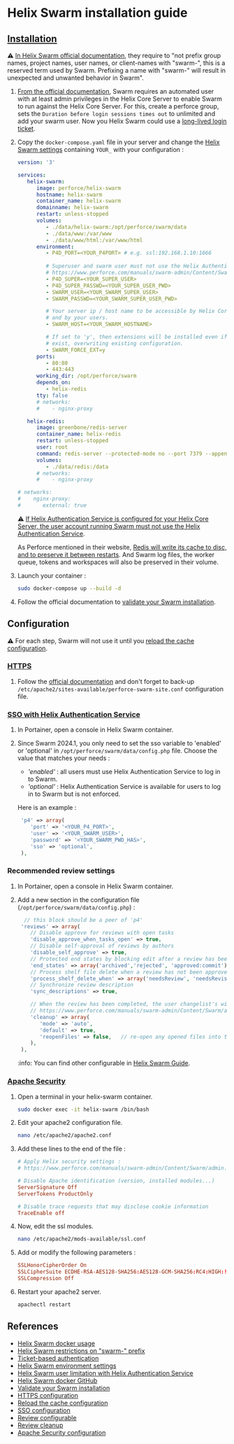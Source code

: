 # Helix Swarm installation guide

## [Installation](https://www.perforce.com/manuals/swarm-admin/Content/Swarm/docker-container.html#Run_Swarm_using_a_Docker_container)

:warning: [In Helix Swarm official documentation](https://www.perforce.com/manuals/swarm-admin/Content/Swarm/chapter.setup.html), they require to "not prefix group names, project names, user names, or client-names with "swarm-", this is a reserved term used by Swarm. Prefixing a name with "swarm-" will result in unexpected and unwanted behavior in Swarm".

1. [From the official documentation](https://www.perforce.com/manuals/swarm-admin/Content/Swarm/setup.dependencies.html#Helix_Core_Server_automated_user_requirements_for_Swarm), Swarm requires an automated user with at least admin privileges in the Helix Core Server to enable Swarm to run against the Helix Core Server. For this, create a perforce group, sets the `Duration before login sessions times out` to unlimited and add your swarm user. Now you Helix Swarm could use a [long-lived login ticket](https://www.perforce.com/manuals/p4sag/Content/P4SAG/superuser.basic.auth.tickets.html).

2. Copy the `docker-compose.yaml` file in your server and change the [Helix Swarm settings](https://www.perforce.com/manuals/swarm-admin/Content/Swarm/docker-container.html#Advanced_configuration_options) containing `YOUR_` with your configuration :

   ```yaml
   version: '3'

   services:
      helix-swarm:
         image: perforce/helix-swarm
         hostname: helix-swarm
         container_name: helix-swarm
         domainname: helix-swarm
         restart: unless-stopped
         volumes:
            - ./data/helix-swarm:/opt/perforce/swarm/data
            - ./data/www:/var/www
            - ./data/www/html:/var/www/html
         environment:
            - P4D_PORT=<YOUR_P4PORT> # e.g. ssl:192.168.1.10:1666
            
            # Superuser and swarm user must not use the Helix Authentication Service :
            # https://www.perforce.com/manuals/swarm-admin/Content/Swarm/setup.dependencies.html#Helix_Core_Server_automated_user_requirements_for_Swarm
            - P4D_SUPER=<YOUR_SUPER_USER>
            - P4D_SUPER_PASSWD=<YOUR_SUPER_USER_PWD>
            - SWARM_USER=<YOUR_SWARM_SUPER_USER>
            - SWARM_PASSWD=<YOUR_SWARM_SUPER_USER_PWD>

            # Your server ip / host name to be accessible by Helix Core server (e.g 192.168.1.101 or helix-swarm)
            # and by your users.
            - SWARM_HOST=<YOUR_SWARM_HOSTNAME>

            # If set to 'y', then extensions will be installed even if they already
            # exist, overwriting existing configuration.
            - SWARM_FORCE_EXT=y
         ports:
            - 80:80
            - 443:443
         working_dir: /opt/perforce/swarm
         depends_on:
            - helix-redis
         tty: false
         # networks:
         #    - nginx-proxy

      helix-redis:
         image: greenbone/redis-server
         container_name: helix-redis
         restart: unless-stopped
         user: root
         command: redis-server --protected-mode no --port 7379 --appendonly yes
         volumes:
            - ./data/redis:/data
         # networks:
         #    - nginx-proxy

   # networks:
   #    nginx-proxy:
   #       external: true
   ```

   :warning: [If Helix Authentication Service is configured for your Helix Core Server, the user account running Swarm must not use the Helix Authentication Service](https://www.perforce.com/manuals/swarm-admin/Content/Swarm/setup.dependencies.html#Helix_Core_Server_automated_user_requirements_for_Swarm).

   As Perforce mentioned in their website, [Redis will write its cache to disc, and to preserve it between restarts](https://github.com/perforce/helix-swarm-docker/tree/main?tab=readme-ov-file#persisting-containers-production). And Swarm log files, the worker queue, tokens and workspaces will also be preserved in their volume.

3. Launch your container :

   ```bash
   sudo docker-compose up --build -d
   ```

4. Follow the official documentation to [validate your Swarm installation](https://www.perforce.com/manuals/swarm-admin/Content/Swarm/setup.validate_install.html#Validate_your_Swarm_installation).

## Configuration

:warning: For each step, Swarm will not use it until you [reload the cache configuration](https://www.perforce.com/manuals/swarm-admin/Content/Swarm/admin.system_information.html#admin_system_information_cache_info_reload_config).

### [HTTPS](https://www.perforce.com/manuals/swarm/Content/Swarm/setup.post.html#HTTPS)

1. Follow the [official documentation](https://www.perforce.com/manuals/swarm/Content/Swarm/setup.post.html#HTTPS) and don't forget to back-up `/etc/apache2/sites-available/perforce-swarm-site.conf` configuration file.

### [SSO with Helix Authentication Service](https://www.perforce.com/manuals/swarm-admin/Content/Swarm/setup.swarm.html)

1. In Portainer, open a console in Helix Swarm container.

2. Since Swarm 2024.1, you only need to set the sso variable to 'enabled' or 'optional' in `/opt/perforce/swarm/data/config.php` file. Choose the value that matches your needs :

   - *'enabled'* : all users must use Helix Authentication Service to log in to Swarm.
   - *'optional'* : Helix Authentication Service is available for users to log in to Swarm but is not enforced.

   Here is an example :

   ```php
    'p4' => array(
       'port' => '<YOUR_P4_PORT>',
       'user' => '<YOUR_SWARM_USER>',
       'password' => '<YOUR_SWARM_PWD_HAS>',
       'sso' => 'optional',
    ),
   ```

### Recommended review settings

1. In Portainer, open a console in Helix Swarm container.

2. Add a new section in the configuration file (`/opt/perforce/swarm/data/config.php`) :

   ```php
     // this block should be a peer of 'p4'
    'reviews' => array(
       // Disable approve for reviews with open tasks
       'disable_approve_when_tasks_open' => true,
       // Disable self-approval of reviews by authors
       'disable_self_approve' => true,
       // Protected end states by blocking edit after a review has been approved
       'end_states' => array('archived','rejected', 'approved:commit'),
       // Process shelf file delete when a review has not been approved
       'process_shelf_delete_when' => array('needsReview', 'needsRevision'),
       // Synchronize review description
       'sync_descriptions' => true,

       // When the review has been completed, the user changelist's will be deleted :
       // https://www.perforce.com/manuals/swarm-admin/Content/Swarm/admin.review_cleanup.html#Review_cleanup
       'cleanup' => array(
          'mode' => 'auto',
          'default' => true,
          'reopenFiles' => false,   // re-open any opened files into the default changelist
       ),
    ),
   ```

    :info: You can find other configurable in [Helix Swarm Guide](https://www.perforce.com/manuals/swarm-admin/Content/Swarm/admin.reviews.html#Reviews).

### [Apache Security](https://www.perforce.com/manuals/swarm-admin/Content/Swarm/admin.security.html#Apache_security)

1. Open a terminal in your helix-swarm container.

   ```bash
   sudo docker exec -it helix-swarm /bin/bash
   ```

2. Edit your apache2 configuration file.

   ```bash
   nano /etc/apache2/apache2.conf
   ```

3. Add these lines to the end of the file :

   ```conf
   # Apply Helix security settings :
   # https://www.perforce.com/manuals/swarm-admin/Content/Swarm/admin.security.html#Apache_security

   # Disable Apache identification (version, installed modules...)
   ServerSignature Off
   ServerTokens ProductOnly

   # Disable trace requests that may disclose cookie information
   TraceEnable off
   ```

4. Now, edit the ssl modules.

   ```bash
   nano /etc/apache2/mods-available/ssl.conf
   ```

5. Add or modify the following parameters :

   ```conf
   SSLHonorCipherOrder On
   SSLCipherSuite ECDHE-RSA-AES128-SHA256:AES128-GCM-SHA256:RC4:HIGH:!MD5:!aNULL:!EDH
   SSLCompression Off
   ```

6. Restart your apache2 server.

   ```bash
   apachectl restart
   ```

## References

- [Helix Swarm docker usage](https://www.perforce.com/manuals/swarm-admin/Content/Swarm/docker-container.html#Run_Swarm_using_a_Docker_container)
- [Helix Swarm restrictions on "swarm-" prefix](https://www.perforce.com/manuals/swarm-admin/Content/Swarm/chapter.setup.html)
- [Ticket-based authentication](https://www.perforce.com/manuals/p4sag/Content/P4SAG/superuser.basic.auth.tickets.html)
- [Helix Swarm environment settings](https://www.perforce.com/manuals/swarm-admin/Content/Swarm/docker-container.html#Advanced_configuration_options)
- [Helix Swarm user limitation with Helix Authentication Service](https://www.perforce.com/manuals/swarm-admin/Content/Swarm/setup.dependencies.html#Helix_Core_Server_automated_user_requirements_for_Swarm)
- [Helix Swarm docker GitHub](https://github.com/perforce/helix-swarm-docker)
- [Validate your Swarm installation](https://www.perforce.com/manuals/swarm-admin/Content/Swarm/setup.validate_install.html#Validate_your_Swarm_installation)
- [HTTPS configuration](https://www.perforce.com/manuals/swarm/Content/Swarm/setup.post.html#HTTPS)
- [Reload the cache configuration](https://www.perforce.com/manuals/swarm-admin/Content/Swarm/admin.system_information.html#admin_system_information_cache_info_reload_config)
- [SSO configuration](https://www.perforce.com/manuals/swarm-admin/Content/Swarm/setup.swarm.html)
- [Review configurable](https://www.perforce.com/manuals/swarm-admin/Content/Swarm/admin.reviews.html#Reviews)
- [Review cleanup](https://www.perforce.com/manuals/swarm-admin/Content/Swarm/admin.review_cleanup.html#Review_cleanup)
- [Apache Security configuration](https://www.perforce.com/manuals/swarm-admin/Content/Swarm/admin.security.html#Apache_security)